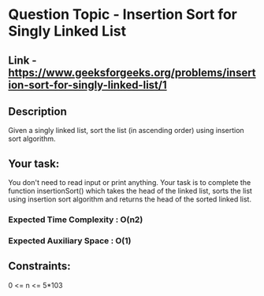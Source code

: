 # Question Topic - Insertion Sort for Singly Linked List


## Link - https://www.geeksforgeeks.org/problems/insertion-sort-for-singly-linked-list/1


## Description

Given a singly linked list, sort the list (in ascending order) using insertion sort algorithm.

## Your task:

You don't need to read input or print anything. Your task is to complete the function insertionSort() which takes the head of the linked list, sorts the list using insertion sort algorithm and returns the head of the sorted linked list.
 
### Expected Time Complexity : O(n2)

### Expected Auxiliary Space : O(1)
 
## Constraints:

0 <= n <= 5*103
